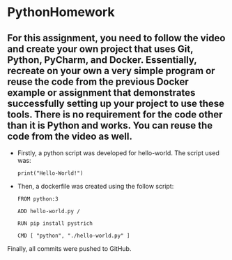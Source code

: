 # PythonHomework
## For this assignment, you need to follow the video and create your own project that uses Git, Python, PyCharm, and Docker. Essentially, recreate on your own a very simple program or reuse the code from the previous Docker example or assignment that demonstrates successfully setting up your project to use these tools. There is no requirement for the code other than it is Python and works. You can reuse the code from the video as well.

 

 - Firstly, a python script was developed for hello-world. The script used was:

    `print("Hello-World!")`

 - Then, a dockerfile was created using the follow script:

    `FROM python:3  `
      
    `ADD hello-world.py /  `
      
   ` RUN pip install pystrich ` 
      
    `CMD [ "python", "./hello-world.py" ]`

Finally, all commits were pushed to GitHub.